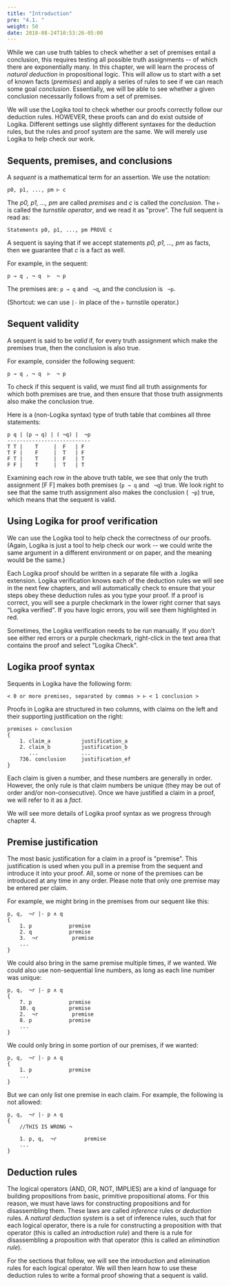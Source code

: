 ```yaml
---
title: "Introduction"
pre: "4.1. "
weight: 50
date: 2018-08-24T10:53:26-05:00
---
```


While we can use truth tables to check whether a set of premises entail a conclusion, this requires testing all possible truth assignments -- of which there are exponentially many. In this chapter, we will learn the process of *natural deduction* in propositional logic. This will allow us to start with a set of known facts (*premises*) and apply a series of rules to see if we can reach some goal *conclusion*. Essentially, we will be able to see whether a given conclusion necessarily follows from a set of premises.

We will use the Logika tool to check whether our proofs correctly follow our deduction rules. HOWEVER, these proofs can and do exist outside of Logika. Different settings use slightly different syntaxes for the deduction rules, but the rules and proof system are the same. We will merely use Logika to help check our work.

## Sequents, premises, and conclusions

A *sequent* is a mathematical term for an assertion. We use the notation:

```text
p0, p1, ..., pm ⊢ c
```

The *p0, p1, ..., pm* are called *premises* and *c* is called the *conclusion*. The `⊢` is called the *turnstile operator*, and we read it as "prove". The full sequent is read as:

```text
Statements p0, p1, ..., pm PROVE c
```

A sequent is saying that if we accept statements *p0, p1, ..., pm* as facts, then we guarantee that *c* is a fact as well.

For example, in the sequent:

```text
p → q , ¬ q  ⊢  ¬ p
```

The premises are: `p → q` and ` ¬q`, and the conclusion is ` ¬p`. 

(Shortcut: we can use `|-` in place of the `⊢` turnstile operator.)


## Sequent validity

A sequent is said to be *valid* if, for every truth assignment which make the premises true, then the conclusion is also true.

For example, consider the following sequent:

```text
p → q , ¬ q  ⊢  ¬ p
```

To check if this sequent is valid, we must find all truth assignments for which both premises are true, and then ensure that those truth assignments also make the conclusion true.

Here is a (non-Logika syntax) type of truth table that combines all three statements:

```text
p q | (p → q) | ( ¬q) |  ¬p
---------------------------
T T |    T     |  F   | F
T F |    F     |  T   | F
F T |    T     |  F   | T
F F |    T     |  T   | T
```

Examining each row in the above truth table, we see that only the truth assignment [F F] makes both premises (`p → q` and ` ¬q`) true. We look right to see that the same truth assignment also makes the conclusion (` ¬p`) true, which means that the sequent is valid.

## Using Logika for proof verification

We can use the Logika tool to help check the correctness of our proofs. (Again, Logika is just a tool to help check our work -- we could write the same argument in a different environment or on paper, and the meaning would be the same.)

Each Logika proof should be written in a separate file with a .logika extension. Logika verification knows each of the deduction rules we will see in the next few chapters, and will automatically check to ensure that your steps obey these deduction rules as you type your proof. If a proof is correct, you will see a purple checkmark in the lower right corner that says "Logika verified". If you have logic errors, you will see them highlighted in red.

Sometimes, the Logika verification needs to be run manually. If you don't see either red errors or a purple checkmark, right-click in the text area that contains the proof and select "Logika Check".

## Logika proof syntax

Sequents in Logika have the following form:

```text
< 0 or more premises, separated by commas > ⊢ < 1 conclusion >
```

Proofs in Logika are structured in two columns, with claims on the left and their supporting justification on the right:

```text
premises ⊢ conclusion
{
    1. claim_a          justification_a
    2. claim_b          justification_b
       ...              ...
    736. conclusion     justification_ef
}
```

Each claim is given a number, and these numbers are generally in order. However, the only rule is that claim numbers be unique (they may be out of order and/or non-consecutive). Once we have justified a claim in a proof, we will refer to it as a *fact*.

We will see more details of Logika proof syntax as we progress through chapter 4.

## Premise justification

The most basic justification for a claim in a proof is "premise". This justification is used when you pull in a premise from the sequent and introduce it into your proof. All, some or none of the premises can be introduced at any time in any order. Please note that only one premise may be entered per claim.

For example, we might bring in the premises from our sequent like this:

```text
p, q,  ¬r |- p ∧ q
{
    1. p            premise
    2. q            premise
    3.  ¬r           premise
    ...
}
```

We could also bring in the same premise multiple times, if we wanted. We could also use non-sequential line numbers, as long as each line number was unique:

```text
p, q,  ¬r |- p ∧ q
{
    7. p            premise
    10. q           premise
    2.  ¬r           premise
    8. p            premise
    ...
}
```

We could only bring in some portion of our premises, if we wanted:

```text
p, q,  ¬r |- p ∧ q
{
    1. p            premise
    ...
}
```

But we can only list one premise in each claim. For example, the following is not allowed:

```text
p, q,  ¬r |- p ∧ q
{
    //THIS IS WRONG ¬

    1. p, q,  ¬r         premise
    ...
}
```

## Deduction rules

The logical operators (AND, OR, NOT, IMPLIES) are a kind of language for building propositions from basic, primitive propositional atoms. For this reason, we must have laws for constructing propositions and for disassembling them. These laws are called *inference* rules or *deduction* rules. A *natural deduction system* is a set of inference rules, such that for each logical operator, there is a rule for constructing a proposition with that operator (this is called an *introduction rule*) and there is a rule for disassembling a proposition with that operator (this is called an *elimination rule*).

For the sections that follow, we will see the introduction and elimination rules for each logical operator. We will then learn how to use these deduction rules to write a formal proof showing that a sequent is valid. 